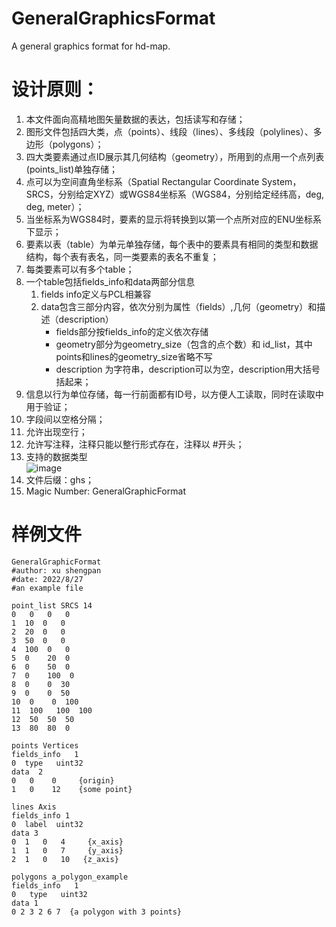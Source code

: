 # GeneralGraphicsFormat
A general graphics format for hd-map.


# 设计原则：
1.	本文件面向高精地图矢量数据的表达，包括读写和存储；
2.	图形文件包括四大类，点（points）、线段（lines）、多线段（polylines）、多边形（polygons）；
3.	四大类要素通过点ID展示其几何结构（geometry），所用到的点用一个点列表(points_list)单独存储；
4.	点可以为空间直角坐标系（Spatial Rectangular Coordinate System，SRCS，分别给定XYZ）或WGS84坐标系（WGS84，分别给定经纬高，deg, deg, meter）；
5.	当坐标系为WGS84时，要素的显示将转换到以第一个点所对应的ENU坐标系下显示；
6.	要素以表（table）为单元单独存储，每个表中的要素具有相同的类型和数据结构，每个表有表名，同一类要素的表名不重复；
7.	每类要素可以有多个table；
8.	一个table包括fields_info和data两部分信息
    1) fields info定义与PCL相兼容
    2) data包含三部分内容，依次分别为属性（fields）,几何（geometry）和描述（description）
       - fields部分按fields_info的定义依次存储
       - geometry部分为geometry_size（包含的点个数）和 id_list，其中points和lines的geometry_size省略不写
       - description 为字符串，description可以为空，description用大括号括起来；
9.	信息以行为单位存储，每一行前面都有ID号，以方便人工读取，同时在读取中用于验证；
10.	字段间以空格分隔；
11.	允许出现空行；
12.	允许写注释，注释只能以整行形式存在，注释以 #开头；
13.	支持的数据类型  
![image](https://user-images.githubusercontent.com/40223484/194247274-532eda8d-c6ac-49dd-aef8-f591fd70d1fb.png)
14.	文件后缀：ghs；
15.	Magic Number: GeneralGraphicFormat


# 样例文件
```
GeneralGraphicFormat
#author: xu shengpan
#date: 2022/8/27
#an example file

point_list SRCS 14
0   0   0   0
1  10  0   0
2  20  0   0
3  50  0   0
4  100  0   0
5  0    20  0
6  0    50  0
7  0    100  0
8  0    0  30
9  0    0  50
10  0    0  100
11  100   100  100
12  50  50  50
13  80  80  0

points Vertices
fields_info   1
0  type   uint32
data  2
0   0    0     {origin}
1   0    12    {some point}

lines Axis
fields_info 1
0  label  uint32
data 3
0  1   0   4     {x_axis}
1  1   0   7     {y_axis}
2  1   0   10   {z_axis}

polygons a_polygon_example
fields_info   1
0   type   uint32
data 1
0 2 3 2 6 7  {a polygon with 3 points}
```
